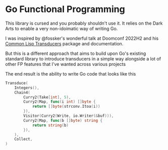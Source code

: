 # Go Functional Programming

This library is cursed and you probably shouldn't use it.
It relies on the Dark Arts to enable a very non-idoimatic way of writing Go.

I was inspired by @fossker's wonderful talk at Doomconf 2022H2 and his
[Common Lisp Transducers](https://codeberg.org/fosskers/cl-transducers)
package and documentation.

But this is a different approach that aims to build upon Go's existing standard
library to introduce transducers in a simple way alongside a lot of other
FP features that I've wanted across various projects

The end result is the ability to write Go code that looks like this
```go
Transduce(
	Integers(),
	Chain4(
		Curry2(Take[int], 5),
		Curry2(Map, func(i int) []byte {
			return []byte(strconv.Itoa(i))
		}),
		Visitor(Curry2(Write, io.Writer(&buf))),
		Curry2(Map, func(b []byte) string {
			return string(b)
		}),
	),
	Collect,
)
```